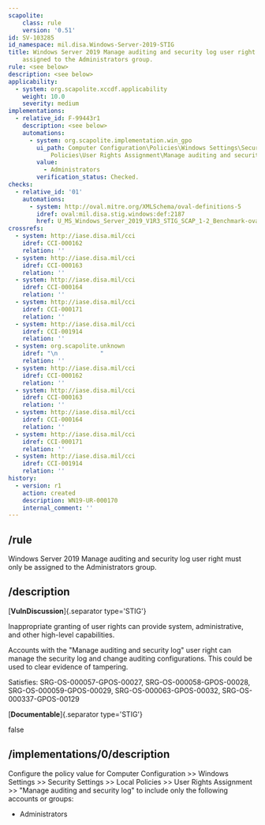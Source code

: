 ```yaml
---
scapolite:
    class: rule
    version: '0.51'
id: SV-103285
id_namespace: mil.disa.Windows-Server-2019-STIG
title: Windows Server 2019 Manage auditing and security log user right must only be
    assigned to the Administrators group.
rule: <see below>
description: <see below>
applicability:
  - system: org.scapolite.xccdf.applicability
    weight: 10.0
    severity: medium
implementations:
  - relative_id: F-99443r1
    description: <see below>
    automations:
      - system: org.scapolite.implementation.win_gpo
        ui_path: Computer Configuration\Policies\Windows Settings\Security Settings\Local
            Policies\User Rights Assignment\Manage auditing and security log
        value:
          - Administrators
        verification_status: Checked.
checks:
  - relative_id: '01'
    automations:
      - system: http://oval.mitre.org/XMLSchema/oval-definitions-5
        idref: oval:mil.disa.stig.windows:def:2187
        href: U_MS_Windows_Server_2019_V1R3_STIG_SCAP_1-2_Benchmark-oval.xml
crossrefs:
  - system: http://iase.disa.mil/cci
    idref: CCI-000162
    relation: ''
  - system: http://iase.disa.mil/cci
    idref: CCI-000163
    relation: ''
  - system: http://iase.disa.mil/cci
    idref: CCI-000164
    relation: ''
  - system: http://iase.disa.mil/cci
    idref: CCI-000171
    relation: ''
  - system: http://iase.disa.mil/cci
    idref: CCI-001914
    relation: ''
  - system: org.scapolite.unknown
    idref: "\n            "
    relation: ''
  - system: http://iase.disa.mil/cci
    idref: CCI-000162
    relation: ''
  - system: http://iase.disa.mil/cci
    idref: CCI-000163
    relation: ''
  - system: http://iase.disa.mil/cci
    idref: CCI-000164
    relation: ''
  - system: http://iase.disa.mil/cci
    idref: CCI-000171
    relation: ''
  - system: http://iase.disa.mil/cci
    idref: CCI-001914
    relation: ''
history:
  - version: r1
    action: created
    description: WN19-UR-000170
    internal_comment: ''
---
```



## /rule

Windows Server 2019 Manage auditing and security log user right must only be assigned to the Administrators group.

## /description

[**VulnDiscussion**]{.separator type='STIG'}

Inappropriate granting of user rights can provide system, administrative, and other high-level capabilities.

Accounts with the "Manage auditing and security log" user right can manage the security log and change auditing configurations. This could be used to clear evidence of tampering.

Satisfies: SRG-OS-000057-GPOS-00027, SRG-OS-000058-GPOS-00028, SRG-OS-000059-GPOS-00029, SRG-OS-000063-GPOS-00032, SRG-OS-000337-GPOS-00129

[**Documentable**]{.separator type='STIG'}

false

## /implementations/0/description

Configure the policy value for Computer Configuration >> Windows Settings >> Security Settings >> Local Policies >> User Rights Assignment >> "Manage auditing and security log" to include only the following accounts or groups:

- Administrators
